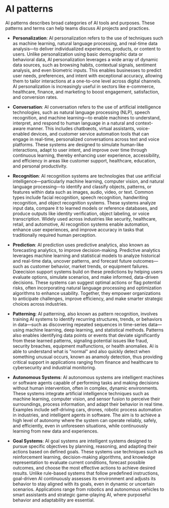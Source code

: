 # AI patterns

AI patterns describes broad categories of AI tools and purposes. These patterns
and terms can help teams discuss AI projects and practices.

* **Personalization**: AI personalization refers to the use of techniques such
as machine learning, natural language processing, and real-time data analysis—to
deliver individualized experiences, products, or content to users. Unlike
personalization using basic demographic data or behavioral data, AI
personalization leverages a wide array of dynamic data sources, such as browsing
habits, contextual signals, sentiment analysis, and even biometric inputs. This
enables businesses to predict user needs, preferences, and intent with
exceptional accuracy, allowing them to tailor interactions at a one-to-one level
across digital channels. AI personalization is increasingly useful in sectors
like e-commerce, healthcare, finance, and marketing to boost engagement,
satisfaction, and conversion rates.

* **Conversation**: AI conversation refers to the use of artificial intelligence
technologies, such as natural language processing (NLP), speech recognition, and
machine learning—to enable machines to understand, interpret, and respond to
human language in a natural and context-aware manner. This includes chatbœots,
virtual assistants, voice-enabled devices, and customer service automation tools
that can engage in real-time, personalized conversations across text and voice
platforms. These systems are designed to simulate human-like interactions, adapt
to user intent, and improve over time through continuous learning, thereby
enhancing user experience, accessibility, and efficiency in areas like customer
support, healthcare, education, and personal productivity.

* **Recognition**: AI recognition systems are technologies that use artificial
intelligence—particularly machine learning, computer vision, and natural
language processing—to identify and classify objects, patterns, or features
within data such as images, audio, video, or text. Common types include facial
recognition, speech recognition, handwriting recognition, and object recognition
systems. These systems analyze input data, compare it to learned models or
reference databases, and produce outputs like identity verification, object
labeling, or voice transcription. Widely used across industries like security,
healthcare, retail, and automotive, AI recognition systems enable automation,
enhance user experiences, and improve accuracy in tasks that traditionally
required human perception.

* **Prediction**: AI prediction uses predictive analytics, also known as
forecasting analytics, to improve decision-making. Predictive analytics
leverages machine learning and statistical models to analyze historical and
real-time data, uncover patterns, and forecast future outcomes—such as customer
behavior, market trends, or equipment failures. Dœecision support systems build
on these predictions by helping users evaluate options, simulate scenarios, and
make informed, data-driven decisions. These systems can suggest optimal actions
or flag potential risks, often incorporating natural language processing and
optimization algorithms to enhance usability. Together, they empower
organizations to anticipate challenges, improve efficiency, and make smarter
strategic choices across industries.

* **Patterning**: AI patterning, also known as pattern recognition, involves
training AI systems to identify recurring structures, trends, or behaviors in
data—such as discovering repeated sequences in time-series data—using machine
learning, deep learning, and statistical methods. Patterns also enables
identifying data points or events that deviate significantly from these learned
patterns, signaling potential issues like fraud, security breaches, equipment
malfunctions, or health anomalies. AI is able to understand what is "normal" and
also quickly detect when something unusual occurs, known as anamoly detection,
thus providing critical support in applications ranging from finance and
healthcare to cybersecurity and industrial monitoring.

* **Autonomous Systems**: AI autonomous systems are intelligent machines or
software agents capable of performing tasks and making decisions without human
intervention, often in complex, dynamic environments. These systems integrate
artificial intelligence techniques such as machine learning, computer vision,
and sensor fusion to perceive their surroundings, process information, and adapt
their behavior in real time. Examples include self-driving cars, drones, robotic
process automation in industries, and intelligent agents in software. The aim is
to achieve a high level of autonomy where the system can operate reliably,
safely, and efficiently, even in unforeseen situations, while continuously
learning from new data and experiences.

* **Goal Systems**: AI goal systems are intelligent systems designed to pursue
specific objectives by planning, reasoning, and adapting their actions based on
defined goals. These systems use techniques such as reinforcement learning,
decision-making algorithms, and knowledge representation to evaluate current
conditions, forecast possible outcomes, and choose the most effective actions to
achieve desired results. Unlike rule-based systems that follow predefined
instructions, goal-driven AI continuously assesses its environment and adjusts
its behavior to stay aligned with its goals, even in dynamic or uncertain
scenarios. Applications range from robotics and autonomous vehicles to smart
assistants and strategic game-playing AI, where purposeful behavior and
adaptability are essential.
